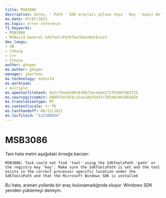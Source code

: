 ```yaml
---
title: MSB3086
description: Görev, ' Path ' SDK araçları yolunu veya ' Key ' kayıt defteri anahtarını kullanarak ' Tool ' öğesini bulamadı. sdk araçları yolunun ayarlandığından ve aracın sdk araçları yolu altında doğru işlemciye özel konumda bulunduğundan ve Microsoft Windows SDK yüklendiğinden emin olun
ms.date: 07/07/2021
ms.topic: error-reference
f1_keywords:
- MSB3086
- MSBuild.General.SdkToolsPathToolDoesNotExist
dev_langs:
- VB
- CSharp
- C++
- FSharp
author: ghogen
ms.author: ghogen
manager: jmartens
ms.technology: msbuild
ms.workload:
- multiple
ms.openlocfilehash: be5cf9aad280c618bf3acda4a272f01867d82f25
ms.sourcegitcommit: 68897da7d74c31ae1ebf5d47c7b5ddc9b108265b
ms.translationtype: MT
ms.contentlocale: tr-TR
ms.lasthandoff: 08/13/2021
ms.locfileid: "122108934"
---
```

# <a name="msb3086"></a>MSB3086

Tam hata metni aşağıdaki örneğe benzer:

```output
MSB3086: Task could not find 'tool' using the SdkToolsPath 'path' or the registry key 'key'. Make sure the SdkToolsPath is set and the tool exists in the correct processor specific location under the SdkToolsPath and that the Microsoft Windows SDK is installed
```

Bu hata, aranan yollarda bir araç bulunamadığında oluşur. Windows SDK yeniden yüklemeyi deneyin.
